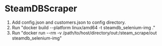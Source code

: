 # SteamDBScraper
1. Add config.json and customers.json to config directory.
2. Run "docker build --platform linux/amd64 -t steamdb_selenium-img ."
3. Run "docker run --rm -v /path/to/host/directory/out:/steam_scrape/out steamdb_selenium-img"
